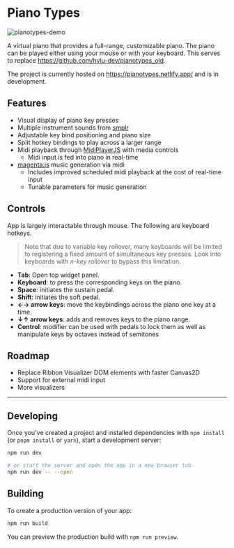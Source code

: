 # Piano Types

![pianotypes-demo](https://github.com/hylu-dev/pianotypes/blob/master/pianotypes-demo.gif)

A virtual piano that provides a full-range, customizable piano. The piano can be played either using your mouse or with your keyboard.
This serves to replace <https://github.com/hylu-dev/pianotypes_old>.

The project is currently hosted on <https://pianotypes.netlify.app/> and is in development.

## Features

- Visual display of piano key presses
- Multiple instrument sounds from [smplr](https://github.com/danigb/smplr)
- Adjustable key bind positioning and piano size
- Split hotkey bindings to play across a larger range
- Midi playback through [MidiPlayerJS](https://github.com/grimmdude/MidiPlayerJS) with media controls
  - Midi input is fed into piano in real-time
- [magenta.js](https://github.com/magenta/magenta-js) music generation via midi
  - Includes improved scheduled midi playback at the cost of real-time input
  - Tunable parameters for music generation

## Controls

App is largely interactable through mouse. The following are keyboard hotkeys.

> Note that due to variable key rollover, many keyboards will be limited to registering a fixed amount of simultaneous key presses. Look into keyboards with *n-key rollover* to bypass this limitation.


- **Tab**: Open top widget panel.
- **Keyboard**: to press the corresponding keys on the piano.
- **Space**: initiates the sustain pedal.
- **Shift**: initiates the soft pedal.
- **←→ arrow keys**: move the keybindings across the piano one key at a time.
- **↓↑ arrow keys**: adds and removes keys to the piano range.
- **Control**: modifier can be used with pedals to lock them as well as manipulate keys by octaves instead of semitones

## Roadmap

- Replace Ribbon Visualizer DOM elements with faster Canvas2D
- Support for external midi input
- More visualizers

---

## Developing

Once you've created a project and installed dependencies with `npm install` (or `pnpm install` or `yarn`), start a development server:

```bash
npm run dev

# or start the server and open the app in a new browser tab
npm run dev -- --open
```

## Building

To create a production version of your app:

```bash
npm run build
```

You can preview the production build with `npm run preview`.
